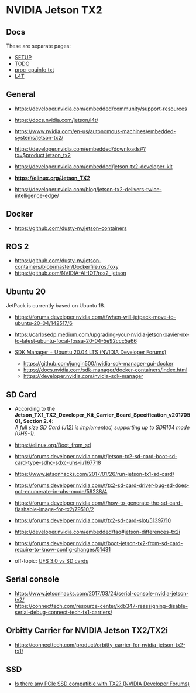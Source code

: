 # NVIDIA Jetson TX2


## Docs

These are separate pages:
* [SETUP](./SETUP.md)
* [TODO](./TODO.md)
* [proc-cpuinfo.txt](./proc-cpuinfo.txt)
* [L4T](./L4T.md)


## General

* https://developer.nvidia.com/embedded/community/support-resources
* https://docs.nvidia.com/jetson/l4t/

* https://www.nvidia.com/en-us/autonomous-machines/embedded-systems/jetson-tx2/
* https://developer.nvidia.com/embedded/downloads#?tx=$product,jetson_tx2



* https://developer.nvidia.com/embedded/jetson-tx2-developer-kit
* **https://elinux.org/Jetson_TX2**
* https://developer.nvidia.com/blog/jetson-tx2-delivers-twice-intelligence-edge/


## Docker

* https://github.com/dusty-nv/jetson-containers


## ROS 2

* https://github.com/dusty-nv/jetson-containers/blob/master/Dockerfile.ros.foxy
* https://github.com/NVIDIA-AI-IOT/ros2_jetson


## Ubuntu 20

JetPack is currently based on Ubuntu 18.
* https://forums.developer.nvidia.com/t/when-will-jetpack-move-to-ubuntu-20-04/142517/6
* https://carlosedp.medium.com/upgrading-your-nvidia-jetson-xavier-nx-to-latest-ubuntu-focal-fossa-20-04-5e92ccc5a66



* [SDK Manager + Ubuntu 20.04 LTS (NVIDIA Developer Forums)](https://forums.developer.nvidia.com/t/sdk-manager-ubuntu-20-04-lts/125711)
	* https://github.com/jungin500/nvidia-sdk-manager-gui-docker
	* https://docs.nvidia.com/sdk-manager/docker-containers/index.html
	* https://developer.nvidia.com/nvidia-sdk-manager


## SD Card

* According to the **Jetson_TX1_TX2_Developer_Kit_Carrier_Board_Specification_v20170501, Section 2.4**:  
  _A full size SD Card (J12) is implemented, supporting up to SDR104 mode (UHS-1)._



* https://elinux.org/Boot_from_sd
* https://forums.developer.nvidia.com/t/jetson-tx2-sd-card-boot-sd-card-type-sdhc-sdxc-uhs-ii/167718
* https://www.jetsonhacks.com/2017/01/26/run-jetson-tx1-sd-card/
* https://forums.developer.nvidia.com/t/tx2-sd-card-driver-bug-sd-does-not-enumerate-in-uhs-mode/59238/4
* https://forums.developer.nvidia.com/t/how-to-generate-the-sd-card-flashable-image-for-tx2/79510/2
* https://forums.developer.nvidia.com/t/tx2-sd-card-slot/51397/10
* https://developer.nvidia.com/embedded/faq#jetson-differences-tx2i
* https://forums.developer.nvidia.com/t/boot-jetson-tx2-from-sd-card-require-to-know-config-changes/51431



* off-topic: [UFS 3.0 vs SD cards](https://fossbytes.com/ufs-3-0-features-comparison-microsd/)


## Serial console

* https://www.jetsonhacks.com/2017/03/24/serial-console-nvidia-jetson-tx2/
* https://connecttech.com/resource-center/kdb347-reassigning-disable-serial-debug-connect-tech-tx1-carriers/


## Orbitty Carrier for NVIDIA Jetson TX2/TX2i

* https://connecttech.com/product/orbitty-carrier-for-nvidia-jetson-tx2-tx1/


## SSD

* [Is there any PCIe SSD compatible with TX2? (NVIDIA Developer Forums)](https://forums.developer.nvidia.com/t/is-there-any-pcie-ssd-compatible-with-tx2/50004/2)

